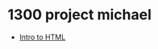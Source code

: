 # 1300 project michael

<ul>
<li><a href="intro_html/index.html" target="_blank">Intro to HTML</li>
</ul>